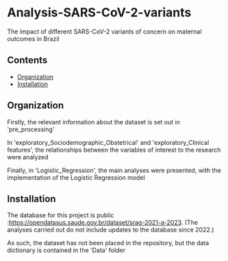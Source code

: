 # Analysis-SARS-CoV-2-variants
 The impact of different SARS-CoV-2 variants of concern on maternal outcomes in Brazil

 ## Contents
- [Organization](#Organization)
- [Installation](#installation)

## Organization

Firstly, the relevant information about the dataset is set out in 'pre_processing'

In 'exploratory_Sociodemographic_Obstetrical' and 'exploratory_Clinical features', the relationships between the variables of interest to the research were analyzed


Finally, in 'Logistic_Regression', the main analyses were presented, with the implementation of the Logistic Regression model

## Installation

The database for this project is public :https://opendatasus.saude.gov.br/dataset/srag-2021-a-2023.
(The analyses carried out do not include updates to the database since 2022.)

As such, the dataset has not been placed in the repository, but the data dictionary is contained in the 'Data' folder